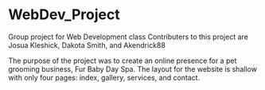 # WebDev_Project
Group project for Web Development class
Contributers to this project are Josua Kleshick, Dakota Smith, and Akendrick88

The purpose of the project was to create an online presence for a pet grooming business, Fur Baby Day Spa.
The layout for the website is shallow with only four pages: index, gallery, services, and contact.
